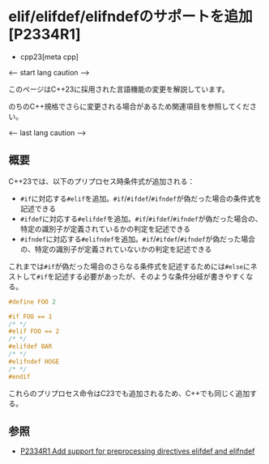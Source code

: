 # elif/elifdef/elifndefのサポートを追加 [P2334R1]
* cpp23[meta cpp]

<-- start lang caution -->

このページはC++23に採用された言語機能の変更を解説しています。

のちのC++規格でさらに変更される場合があるため関連項目を参照してください。

<-- last lang caution -->

## 概要
C++23では、以下のプリプロセス時条件式が追加される：

- `#if`に対応する`#elif`を追加。`#if`/`#ifdef`/`#ifndef`が偽だった場合の条件式を記述できる
- `#ifdef`に対応する`#elifdef`を追加。`#if`/`#ifdef`/`#ifndef`が偽だった場合の、特定の識別子が定義されているかの判定を記述できる
- `#ifndef`に対応する`#elifndef`を追加。`#if`/`#ifdef`/`#ifndef`が偽だった場合の、特定の識別子が定義されていないかの判定を記述できる

これまでは`#if`が偽だった場合のさらなる条件式を記述するためには`#else`にネストして`#if`を記述する必要があったが、そのような条件分岐が書きやすくなる。

```cpp
#define FOO 2

#if FOO == 1
/* */
#elif FOO == 2
/* */
#elifdef BAR
/* */
#elifndef HOGE
/* */
#endif
```

これらのプリプロセス命令はC23でも追加されるため、C++でも同じく追加する。


## 参照
- [P2334R1 Add support for preprocessing directives elifdef and elifndef](https://www.open-std.org/jtc1/sc22/wg21/docs/papers/2021/p2334r1.pdf)